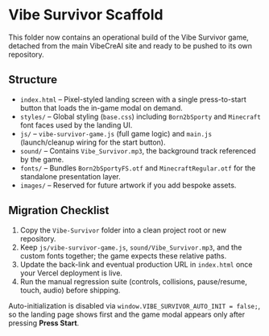 # Vibe Survivor Scaffold

This folder now contains an operational build of the Vibe Survivor game, detached from the main VibeCreAI site and ready to be pushed to its own repository.

## Structure

- `index.html` – Pixel-styled landing screen with a single press-to-start button that loads the in-game modal on demand.
- `styles/` – Global styling (`base.css`) including `Born2bSporty` and `Minecraft` font faces used by the landing UI.
- `js/` – `vibe-survivor-game.js` (full game logic) and `main.js` (launch/cleanup wiring for the start button).
- `sound/` – Contains `Vibe_Survivor.mp3`, the background track referenced by the game.
- `fonts/` – Bundles `Born2bSportyFS.otf` and `MinecraftRegular.otf` for the standalone presentation layer.
- `images/` – Reserved for future artwork if you add bespoke assets.

## Migration Checklist

1. Copy the `Vibe-Survivor` folder into a clean project root or new repository.
2. Keep `js/vibe-survivor-game.js`, `sound/Vibe_Survivor.mp3`, and the custom fonts together; the game expects these relative paths.
3. Update the back-link and eventual production URL in `index.html` once your Vercel deployment is live.
4. Run the manual regression suite (controls, collisions, pause/resume, touch, audio) before shipping.

Auto-initialization is disabled via `window.VIBE_SURVIVOR_AUTO_INIT = false;`, so the landing page shows first and the game modal appears only after pressing **Press Start**.
